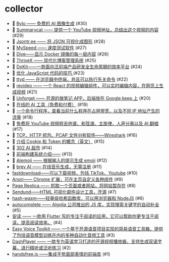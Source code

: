 # collector
- 🎅 [Bylo —— 免费的 AI 图像生成](https://github.com/dengaye/collector/issues/30) (#30)
- 🎅 [Summarycat —— 提供一个 YouTube 视频地址，总结出这个视频的内容](https://github.com/dengaye/collector/issues/29) (#29)
- 🎅 [Jsontr.ee —— 将 JSON 可视化成图形](https://github.com/dengaye/collector/issues/28) (#28)
- 🎅 [MySpeed —— 速度测试软件](https://github.com/dengaye/collector/issues/27) (#27)
- 🎅 [Dive——显示 Docker 镜像的每一层内容](https://github.com/dengaye/collector/issues/26) (#26)
- 🎅 [ThriveX —— 现代化博客管理系统](https://github.com/dengaye/collector/issues/25) (#25)
- 🎅 [DoKit——一款面向泛前端产品研发全生命周期的效率平台](https://github.com/dengaye/collector/issues/24) (#24)
- 🎅 [优化 JavaScript 代码的技巧 ](https://github.com/dengaye/collector/issues/23) (#23)
- 🎅 [ttyd —— 在浏览器中终端，并且可以执行先关命令](https://github.com/dengaye/collector/issues/22) (#22)
- 🎅 [revideo —— 一个 React 的视频编辑组件，可以实时编辑内容，在网页上生成视频](https://github.com/dengaye/collector/issues/21) (#21)
- 🎅 [Unforget —— 开源的做笔记 APP，后端放在 Google keep 上](https://github.com/dengaye/collector/issues/20) (#20)
- 🎅 [在线的 AI 工具（免费和付费）](https://github.com/dengaye/collector/issues/19) (#19)
- 🎅 [一个命令行程序，查看当前什么程序在占用带宽，以及不同 IP 地址产生的流量](https://github.com/dengaye/collector/issues/18) (#18)
- 🎅 [免费将 YouTube 视频转吉他谱、和弦谱、主旋律，人声分离以及 AI 翻唱](https://github.com/dengaye/collector/issues/17) (#17)
- 🎅 [TCP、HTTP 抓包、PCAP 文件分析软件——Wireshark](https://github.com/dengaye/collector/issues/16) (#16)
- 🎅 [介绍 Cookie 和 Token 的概念（英文）](https://github.com/dengaye/collector/issues/15) (#15)
- 🎅 [302 AI 超市](https://github.com/dengaye/collector/issues/14) (#14)
- 🎅 [前端构建系统介绍——](https://github.com/dengaye/collector/issues/13) (#13)
- 🎅 [AIemoji —— 根据输入的提示生成 emoji](https://github.com/dengaye/collector/issues/12) (#12)
- 🎅 [brev AI —— 在线音乐生成，无需注册](https://github.com/dengaye/collector/issues/11) (#11)
-  [fastdownload——可以下载视频，包括 TikTok、Youtube](https://github.com/dengaye/collector/issues/10) (#10)
-  [Anori—— Chrome 扩展，可在主页自定义各种组件](https://github.com/dengaye/collector/issues/9) (#9)
-  [Page Replica —— 抓取一个页面或者网站，将网站暂存在](https://github.com/dengaye/collector/issues/8) (#8)
-  [Sendund——HTML 可视化邮件设计工具，开源](https://github.com/dengaye/collector/issues/7) (#7)
-  [hash-wasm——轻量级哈希函数库，可以用浏览器和 NodeJS](https://github.com/dengaye/collector/issues/6) (#6)
-  [autocomplete —— Algolia 公司推出的 JS 库，实现搜索关键字的自动补全](https://github.com/dengaye/collector/issues/5) (#5)
-  [安读 —— 一款用  Flutter 写的专注于阅读的应用，它可以帮助你更专注于阅读，提高阅读效率。](https://github.com/dengaye/collector/issues/4) (#4)
-  [Easy Voice Toolkit —— 一个基于开源语音项目实现的简易语音工具箱，提供了包括语音模型训练在内的多种自动化音频工具](https://github.com/dengaye/collector/issues/3) (#3)
-  [DashPlayer —— 一款专为英语学习打造的开源视频播放器，支持生成双语字幕，进行精听或泛听练习](https://github.com/dengaye/collector/issues/2) (#2)
-  [handsfree.js ——集成手势面部表情的前端库](https://github.com/dengaye/collector/issues/1) (#1)
